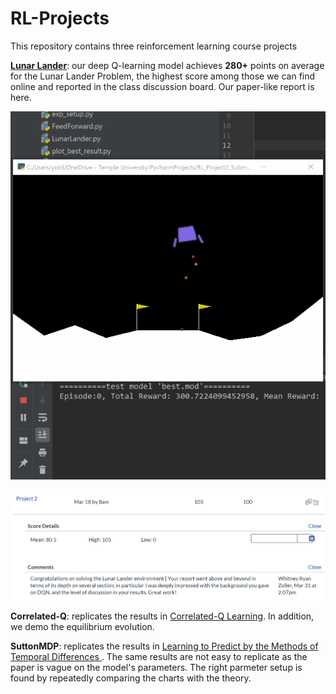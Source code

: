 # RL-Projects

This repository contains three reinforcement learning course projects

[**Lunar Lander**](LunarLander): our deep Q-learning model achieves **280+** points on average for the Lunar Lander Problem, the highest score among those we can find online and reported in the class discussion board. Our paper-like report is here.

![Best Model Demo](LunarLander/demo.gif)

![Feedback](LunarLander/feedback.PNG)

**Correlated-Q**: replicates the results in [Correlated-Q Learning](https://www.aaai.org/Papers/Symposia/Spring/2002/SS-02-02/SS02-02-012.pdf). In addition, we demo the equilibrium evolution.



**SuttonMDP**: replicates the results in [Learning to Predict by the Methods of Temporal Differences ](https://link.springer.com/content/pdf/10.1007/BF00115009.pdf). The same results are not easy to replicate as the paper is vague on the model's parameters. The right parmeter setup is found by repeatedly comparing the charts with the theory. 
